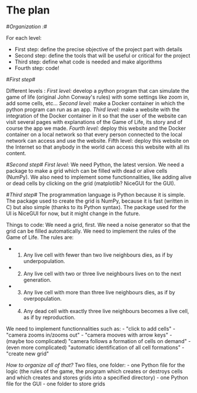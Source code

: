 # The plan

#*Organization :*#

For each level:
- First step: define the precise objective of the project part with details
- Second step: define the tools that will be useful or critical for the project
- Third step: define what code is needed and make algorithms
- Fourth step: code!

#*First step*#

Different levels :
*First level:* develop a python program that can simulate the game of life (original John Conway's rules) with some settings like zoom in, add some cells, etc...
*Second level:* make a Docker container in which the python program can run as an app.
*Third level:* make a website with the integration of the Docker container in it so that the user of the website can visit several pages with explanations of the Game of Life, its story and of course the app we made.
*Fourth level:* deploy this website and the Docker container on a local network so that every person connected to the local network can access and use the website.
Fifth level: deploy this website on the Internet so that anybody in the world can access this website with all its content.

#*Second step*#
*First level:*
We need Python, the latest version.
We need a package to make a grid which can be filled with dead or alive cells (NumPy). We also need to implement some functionnalities, like adding alive or dead cells by clicking on the grid (matplotlib? NiceGUI for the GUI).

#*Third step*#
The programmation language is Python because it is simple. The package used to create the grid is NumPy, because it is fast (written in C) but also simple (thanks to its Python syntax). The package used for the UI is NiceGUI for now, but it might change in the future.

Things to code:
We need a grid, first.
We need a noise generator so that the grid can be filled automatically.
We need to implement the rules of the Game of Life. The rules are:
  - 1. Any live cell with fewer than two live neighbours dies, as if by underpopulation.
  - 2. Any live cell with two or three live neighbours lives on to the next generation.
  - 3. Any live cell with more than three live neighbours dies, as if by overpopulation.
  - 4. Any dead cell with exactly three live neighbours becomes a live cell, as if by reproduction.

We need to implement functionnalities such as:
    - "click to add cells"
    - "camera zooms in/zooms out"
    - "camera mooves with arrow keys"
    - (maybe too complicated) "camera follows a formation of cells on demand"
    - (even more complicated) "automatic identification of all cell formations"
    - "create new grid"

*How to organize all of that?*
Two files, one folder:
    - one Python file for the logic (the rules of the game, the program which creates or destroys cells and which creates and stores grids into a specified directory)
    - one Python file for the GUI
    - one folder to store grids
